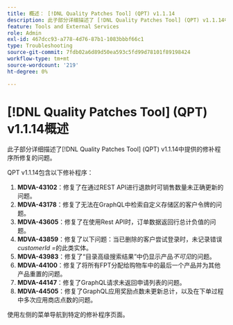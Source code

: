 ```yaml
---
title: 概述： [!DNL Quality Patches Tool] (QPT) v1.1.14
description: 此子部分详细描述了 [!DNL Quality Patches Tool] (QPT) v1.1.14中提供的修补程序所修复的问题。
feature: Tools and External Services
role: Admin
exl-id: 467dcc93-a778-4d76-87b1-1083bbbf66c1
type: Troubleshooting
source-git-commit: 7fdb02a6d89d50ea593c5fd99d78101f89198424
workflow-type: tm+mt
source-wordcount: '219'
ht-degree: 0%

---
```


# [!DNL Quality Patches Tool] (QPT) v1.1.14概述

此子部分详细描述了[!DNL Quality Patches Tool] (QPT) v1.1.14中提供的修补程序所修复的问题。

QPT v1.1.14包含以下修补程序：

1. **MDVA-43102**：修复了在通过REST API进行退款时可销售数量未正确更新的问题。
1. **MDVA-43178**：修复了无法在GraphQL中检索自定义存储区的客户令牌的问题。
1. **MDVA-43605**：修复了在使用Rest API时，订单数据返回行总计负值的问题。
1. **MDVA-43859**：修复了以下问题：当已删除的客户尝试登录时，未记录错误&#x200B;*customerId =*&#x200B;的此类实体。
1. **MDVA-43983**：修复了“目录高级搜索结果”中仍显示产品&#x200B;*不可见*&#x200B;的问题。
1. **MDVA-44100**：修复了将所有FPT分配给购物车中的最后一个产品并为其他产品重置的问题。
1. **MDVA-44147**：修复了GraphQL请求未返回申请列表的问题。
1. **MDVA-44505**：修复了GraphQL应用奖励点数未更新总计，以及在下单过程中多次应用商店点数的问题。

使用左侧的菜单导航到特定的修补程序页面。
